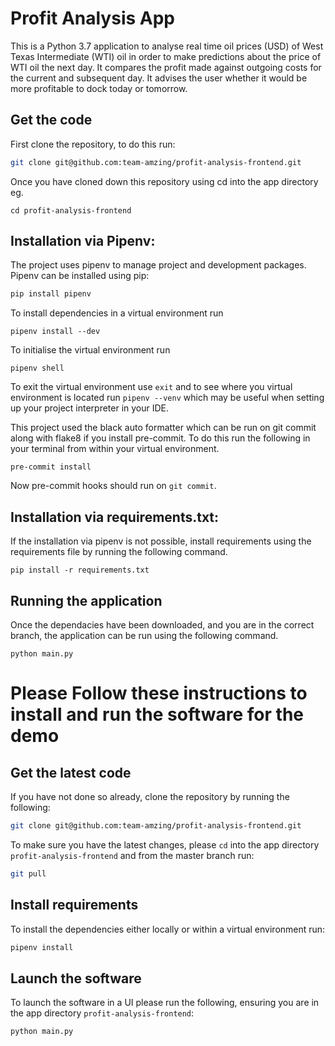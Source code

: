 # Profit Analysis App
This is a Python 3.7 application to analyse real time oil prices (USD) of West Texas Intermediate (WTI) oil in order to make predictions about the price of WTI oil the next day. It compares the profit made against outgoing costs for the current and subsequent day. It advises the user whether it would be more profitable to dock today or tomorrow.

## Get the code
First clone the repository, to do this run:

```bash
git clone git@github.com:team-amzing/profit-analysis-frontend.git
```

Once you have cloned down this repository using cd into the app directory eg.

```
cd profit-analysis-frontend
```

## Installation via Pipenv:
The project uses pipenv to manage project and development packages. Pipenv can be installed using pip:

```bash
pip install pipenv
```

To install dependencies in a virtual environment run

```
pipenv install --dev
```

To initialise the virtual environment run

```
pipenv shell
```

To exit the virtual environment use `exit` and to see where you virtual environment is located run
`pipenv --venv` which may be useful when setting up your project interpreter in your IDE.

This project used the black auto formatter which can be run on git commit along with flake8 if you install pre-commit. To do this run the following in your terminal from within your virtual environment.

```
pre-commit install
```

Now pre-commit hooks should run on `git commit`.

## Installation via requirements.txt:

If the installation via pipenv is not possible, install requirements using the requirements file by running the following command.


```
pip install -r requirements.txt
```

## Running the application
Once the dependacies have been downloaded, and you are in the correct branch, the application can be run using the following command.

```
python main.py
```


# Please Follow these instructions to install and run the software for the demo

## Get the latest code
If you have not done so already, clone the repository by running the following:

```bash
git clone git@github.com:team-amzing/profit-analysis-frontend.git
```


To make sure you have the latest changes, please `cd` into the app directory `profit-analysis-frontend` and from the master branch run:

```bash
git pull
```

## Install requirements
To install the dependencies either locally or within a virtual environment run:

```bash
pipenv install
```

## Launch the software
To launch the software in a UI please run the following, ensuring you are in the app directory `profit-analysis-frontend`:

```bash
python main.py
```
